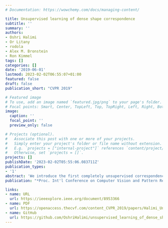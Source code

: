 ```yaml
---
# Documentation: https://wowchemy.com/docs/managing-content/

title: Unsupervised learning of dense shape correspondence
subtitle: ''
summary: ''
authors:
- Oshri Halimi
- Or Litany
- rodola
- Alex M. Bronstein
- Ron Kimmel
tags: []
categories: []
date: '2019-06-01'
lastmod: 2023-02-02T06:55:07+01:00
featured: false
draft: false
publication_short: "CVPR 2019"

# Featured image
# To use, add an image named `featured.jpg/png` to your page's folder.
# Focal points: Smart, Center, TopLeft, Top, TopRight, Left, Right, BottomLeft, Bottom, BottomRight.
image:
  caption: ''
  focal_point: ''
  preview_only: false

# Projects (optional).
#   Associate this post with one or more of your projects.
#   Simply enter your project's folder or file name without extension.
#   E.g. `projects = ["internal-project"]` references `content/project/deep-learning/index.md`.
#   Otherwise, set `projects = []`.
projects: []
publishDate: '2023-02-02T05:55:06.083711Z'
publication_types:
- '1'
abstract: 'We introduce the first completely unsupervised correspondence learning approach for deformable 3D shapes. Key to our model is the understanding that natural deformations, such as changes in pose, approximately preserve the metric structure of the surface, yielding a natural criterion to drive the learning process toward distortion-minimizing predictions. On this basis, we overcome the need for annotated data and replace it by a purely geometric criterion. The resulting learning model is class-agnostic, and is able to leverage any type of deformable geometric data for the training phase. In contrast to existing supervised approaches which specialize on the class seen at training time, we demonstrate stronger generalization as well as applicability to a variety of challenging settings. We showcase our method on a wide selection of correspondence benchmarks, where the proposed method outperforms other methods in terms of accuracy, generalization, and efficiency.'
publication: "*Proc. Int'l Conference on Computer Vision and Pattern Recognition (CVPR)*"

links:
- name: URL
  url: https://ieeexplore.ieee.org/document/8953366
- name: PDF
  url: https://openaccess.thecvf.com/content_CVPR_2019/papers/Halimi_Unsupervised_Learning_of_Dense_Shape_Correspondence_CVPR_2019_paper.pdf
- name: GitHub
  url: https://github.com/OshriHalimi/unsupervised_learning_of_dense_shape_correspondence
---
```

